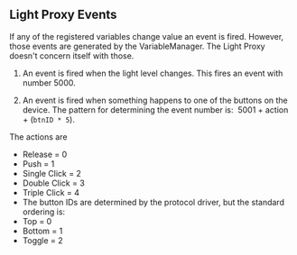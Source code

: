## Light Proxy Events

If any of the registered variables change value an event is fired. However, those events are generated by the VariableManager. The Light Proxy doesn't concern itself with those.

1. An event is fired when the light level changes. This fires an event with number 5000.

2. An event is fired when something happens to one of the buttons on the device. The pattern for determining the event number is:  5001 + action + (`btnID * 5`). 

The actions are
- Release = 0
- Push = 1
- Single Click = 2
- Double Click = 3
- Triple Click = 4
- The button IDs are determined by the protocol driver, but the standard ordering is:
- Top = 0
- Bottom = 1
- Toggle = 2